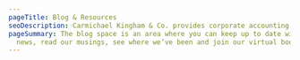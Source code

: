 ```yaml
---
pageTitle: Blog & Resources
seoDescription: Carmichael Kingham & Co. provides corporate accounting and advisory services to help businesses grow.
pageSummary: The blog space is an area where you can keep up to date with our
  news, read our musings, see where we’ve been and join our virtual book club!
---
```


